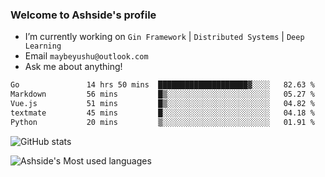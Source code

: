 ### Welcome to Ashside's profile

- I’m currently working on `Gin Framework` | `Distributed Systems` | `Deep Learning`
- Email `maybeyushu@outlook.com`
- Ask me about anything!

<!--START_SECTION:waka-->

```txt
Go               14 hrs 50 mins  ████████████████████▓░░░░   82.63 %
Markdown         56 mins         █▒░░░░░░░░░░░░░░░░░░░░░░░   05.27 %
Vue.js           51 mins         █▒░░░░░░░░░░░░░░░░░░░░░░░   04.82 %
textmate         45 mins         █░░░░░░░░░░░░░░░░░░░░░░░░   04.18 %
Python           20 mins         ▒░░░░░░░░░░░░░░░░░░░░░░░░   01.91 %
```

<!--END_SECTION:waka-->

![GitHub stats](https://github-readme-stats.vercel.app/api?username=Ashside)

![Ashside's Most used languages](https://github-readme-stats.vercel.app/api/top-langs/?username=Ashside&layout=compact&hide_border=true&langs_count=10)


